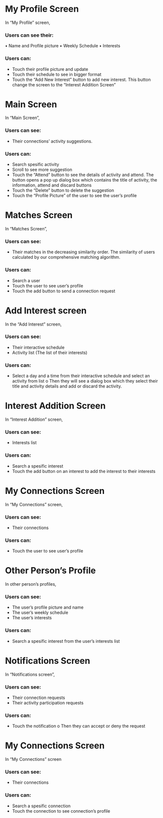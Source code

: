 # My Profile Screen
In “My Profile” screen, 
### Users can see their:
•	Name and Profile picture
•	Weekly Schedule
•	Interests
### Users can:
- Touch their profile picture and update
- Touch their schedule to see in bigger format
- Touch the “Add New Interest” button to add new interest. This button change the screen to the “Interest Addition Screen” 
 
# Main Screen
In “Main Screen”,
### Users can see:
- Their connections’ activity suggestions.
### Users can:
- Search spesific activity
- Scroll to see more suggestion
- Touch the “Attend” button to see the details of activity and attend. The button opens a pop up dialog box which contains the title of activity, the information, attend and discard buttons
- Touch the “Delete” button to delete the suggestion
- Touch the “Profile Picture” of the user to see the user’s profile
  
# Matches Screen
In “Matches Screen”,
### Users can see:
- Their matches in the decreasing similarity order. The similarity of users calculated by our comprehensive matching algorithm.
### Users can:
- Search a user
- Touch the user to see user’s profile
- Touch the add button to send a connection request

# Add Interest screen
In the “Add Interest” screen,
### Users can see:
- Their interactive schedule
- Activity list (The list of their interests)
### Users can:
- Select a day and a time from their interactive schedule and select an activity from list
o	Then they will see a dialog box which they select their title and activity details and add or discard the activity.
 
 
# Interest Addition Screen
In “Interest Addition” screen,
### Users can see:
- Interests list
### Users can:
- Search a spesific interest
- Touch the add button on an interest to add the interest to their interests
 
# My Connections Screen
In “My Connections” screen,
### Users can see:
- Their connections
### Users can:
- Touch the user to see user’s profile
 
# Other Person’s Profile
In other person’s profiles,
### Users can see:
- The user’s profile picture and name
- The user’s weekly schedule
- The user’s interests
### Users can:
- Search a spesific interest from the user’s interests list


# Notifications Screen
In “Notifications screen”,
### Users can see:
- Their connection requests
- Their activity participation requests
### Users can:
- Touch the notification
o	Then they can accept or deny the request


# My Connections Screen
In “My Connections” screen 
### Users can see:
- Their connections
### Users can:
- Search a spesific connection
- Touch the connection to see connection’s profile
